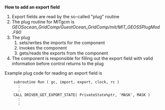 **How to add an export field**

1. Export fields are read by the so-called "plug" routine
2. The plug routine for MITgcm is _GEOSocean_GridComp/GuestOcean_GridComp/mit/MIT_GEOS5PlugMod.F90_
3. The plug 
     1. sets/writes the imports for the component
     2. invokes the component
     3. gets/reads the exports from the component
1. The component is responsible for filling out the export field with valid information before
   control returns to the plug

Example plug code for reading an export field is
```
    subroutine Run ( gc, import, export, clock, rc )
      :
      :
    CALL DRIVER_GET_EXPORT_STATE( PrivateState%ptr, 'MASK', MASK )
      :
      :
```

